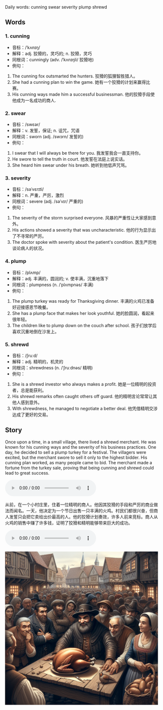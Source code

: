 Daily words: cunning swear severity plump shrewd

## Words
### 1. cunning
- 音标：/ˈkʌnɪŋ/ <span style="cursor: pointer;" onclick="document.getElementById('audio-player-1').play()"><i class="fas fa-volume-up"></i></span>
<audio id="audio-player-1" src="audios/words/cunning.mp3" style="display:none;"></audio>
- 解释：adj. 狡猾的，灵巧的; n. 狡猾，灵巧
- 同根词：cunningly (adv. /ˈkʌnɪŋli/ 狡猾地)
- 例句：
1. The cunning fox outsmarted the hunters.
   狡猾的狐狸智胜猎人。
2. She had a cunning plan to win the game.
   她有一个狡猾的计划来赢得比赛。
3. His cunning ways made him a successful businessman.
   他的狡猾手段使他成为一名成功的商人.

### 2. swear
- 音标：/swɛər/ <span style="cursor: pointer;" onclick="document.getElementById('audio-player-2').play()"><i class="fas fa-volume-up"></i></span>
<audio id="audio-player-2" src="audios/words/swear.mp3" style="display:none;"></audio>
- 解释：v. 发誓，保证; n. 诅咒，咒语
- 同根词：sworn (adj. /swɔrn/ 发誓的)
- 例句：
1. I swear that I will always be there for you.
   我发誓我会一直支持你。
2. He swore to tell the truth in court.
   他发誓在法庭上说实话。
3. She heard him swear under his breath.
   她听到他低声咒骂。

### 3. severity
- 音标：/səˈvɛrɪti/ <span style="cursor: pointer;" onclick="document.getElementById('audio-player-3').play()"><i class="fas fa-volume-up"></i></span>
<audio id="audio-player-3" src="audios/words/severity.mp3" style="display:none;"></audio>
- 解释：n. 严重，严厉，激烈
- 同根词：severe (adj. /səˈvɪr/ 严重的)
- 例句：
1. The severity of the storm surprised everyone.
   风暴的严重性让大家感到意外。
2. His actions showed a severity that was uncharacteristic.
   他的行为显示出了不寻常的严厉。
3. The doctor spoke with severity about the patient's condition.
   医生严厉地谈论病人的状况。

### 4. plump
- 音标：/plʌmp/ <span style="cursor: pointer;" onclick="document.getElementById('audio-player-4').play()"><i class="fas fa-volume-up"></i></span>
<audio id="audio-player-4" src="audios/words/plump.mp3" style="display:none;"></audio>
- 解释：adj. 丰满的，圆润的; v. 使丰满，沉重地落下
- 同根词：plumpness (n. /ˈplʌmpnəs/ 丰满)
- 例句：
1. The plump turkey was ready for Thanksgiving dinner.
   丰满的火鸡已准备好迎接感恩节晚餐。
2. She has a plump face that makes her look youthful.
   她的脸圆润，看起来很年轻。
3. The children like to plump down on the couch after school.
   孩子们放学后喜欢沉重地倒在沙发上。

### 5. shrewd
- 音标：/ʃruːd/ <span style="cursor: pointer;" onclick="document.getElementById('audio-player-5').play()"><i class="fas fa-volume-up"></i></span>
<audio id="audio-player-5" src="audios/words/shrewd.mp3" style="display:none;"></audio>
- 解释：adj. 精明的，机灵的
- 同根词：shrewdness (n. /ˈʃruːdnəs/ 精明)
- 例句：
1. She is a shrewd investor who always makes a profit.
   她是一位精明的投资者，总是能获利。
2. His shrewd remarks often caught others off guard.
   他的精明言论常常让其他人感到意外。
3. With shrewdness, he managed to negotiate a better deal.
   他凭借精明交涉达成了更好的交易。

## Story
Once upon a time, in a small village, there lived a shrewd merchant. He was known for his cunning ways and the severity of his business practices. One day, he decided to sell a plump turkey for a festival. The villagers were excited, but the merchant swore to sell it only to the highest bidder. His cunning plan worked, as many people came to bid. The merchant made a fortune from the turkey sale, proving that being cunning and shrewd could lead to great success.

<audio controls>
  <source src="https://files.dwong.top/story/2024-10-17-english.mp3" type="audio/mpeg">
  你的浏览器不支持音频元素。
</audio>
  

从前，在一个小村庄里，住着一位精明的商人。他因其狡猾的手段和严厉的商业做法而闻名。一天，他决定为一个节日出售一只丰满的火鸡。村民们都很兴奋，但商人发誓只会把它卖给出价最高的人。他的狡猾计划奏效，许多人前来竞标。商人从火鸡的销售中赚了许多钱，证明了狡猾和精明能够带来巨大的成功。

<audio controls>
  <source src="https://files.dwong.top/story/2024-10-17-chinese.mp3" type="audio/mpeg">
  你的浏览器不支持音频元素。
</audio>
  

![story](./images/2024-10-17.png)

